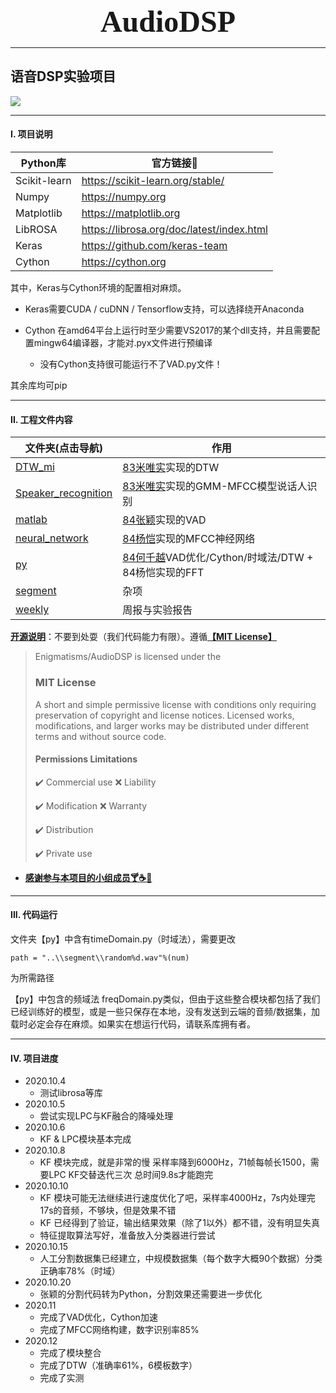 <center><b><font size = 16 face = '微软雅黑'>AudioDSP</font></b></center>

---
## 语音DSP实验项目

![]( https://visitor-badge.glitch.me/badge?page_id=<[your_page_id](https://github.com/Enigmatisms/AudioDSP)>)

---

#### I. 项目说明

| Python库     | 官方链接🔗                                 |
| ------------ | ----------------------------------------- |
| Scikit-learn | https://scikit-learn.org/stable/          |
| Numpy        | https://numpy.org                         |
| Matplotlib   | https://matplotlib.org                    |
| LibROSA      | https://librosa.org/doc/latest/index.html |
| Keras        | https://github.com/keras-team             |
| Cython       | https://cython.org                        |

其中，Keras与Cython环境的配置相对麻烦。

- Keras需要CUDA / cuDNN / Tensorflow支持，可以选择绕开Anaconda

- Cython 在amd64平台上运行时至少需要VS2017的某个dll支持，并且需要配置mingw64编译器，才能对.pyx文件进行预编译
  - 没有Cython支持很可能运行不了VAD.py文件！

其余库均可pip

---

#### II. 工程文件内容

| 文件夹(点击导航)                                             | 作用                                                         |
| ------------------------------------------------------------ | ------------------------------------------------------------ |
| [DTW_mi](https://github.com/Enigmatisms/AudioDSP/tree/master/DTW_mi) | [83米唯实](https://github.com/hhhwmws0117)实现的DTW          |
| [Speaker_recognition](https://github.com/Enigmatisms/AudioDSP/tree/master/Speaker_recognition) | [83米唯实](https://github.com/hhhwmws0117)实现的GMM-MFCC模型说话人识别 |
| [matlab](https://github.com/Enigmatisms/AudioDSP/tree/master/matlab/VAD) | [84张颖](https://github.com/ZY-de)实现的VAD                  |
| [neural_network](https://github.com/Enigmatisms/AudioDSP/tree/master/neural%20network) | [84杨恺](https://github.com/yk7333)实现的MFCC神经网络        |
| [py](https://github.com/Enigmatisms/AudioDSP/tree/master/py) | [84何千越](https://github.com/Enigmatisms)VAD优化/Cython/时域法/DTW + 84杨恺实现的FFT |
| [segment](https://github.com/Enigmatisms/AudioDSP/tree/master/segment) | 杂项                                                         |
| [weekly](https://github.com/Enigmatisms/AudioDSP/tree/master/weekly) | 周报与实验报告                                               |

**<u>开源说明</u>**：不要到处耍（我们代码能力有限）。遵循[**<u>【MIT License】</u>**](https://github.com/Enigmatisms/AudioDSP/blob/master/LICENSE)

> Enigmatisms/AudioDSP is licensed under the
>
> ### MIT License
>
> A short and simple permissive license with conditions only requiring preservation of copyright and license notices. Licensed works, modifications, and larger works may be distributed under different terms and without source code.
>
> #### Permissions												Limitations
>
> :heavy_check_mark: Commercial use										:x: Liability
>
> :heavy_check_mark:  Modification											:x: Warranty
>
> :heavy_check_mark:  Distribution
>
> :heavy_check_mark:  Private use

- **<u>感谢参与本项目的小组成员:cocktail::coffee::wine_glass:</u>**

---

#### III. 代码运行

文件夹【py】中含有timeDomain.py（时域法），需要更改

```
path = "..\\segment\\random%d.wav"%(num)
```

为所需路径

【py】中包含的频域法 freqDomain.py类似，但由于这些整合模块都包括了我们已经训练好的模型，或是一些只保存在本地，没有发送到云端的音频/数据集，加载时必定会存在麻烦。如果实在想运行代码，请联系库拥有者。

---

#### IV. 项目进度

- 2020.10.4
  - 测试librosa等库
- 2020.10.5
  - 尝试实现LPC与KF融合的降噪处理
- 2020.10.6
  - KF & LPC模块基本完成
- 2020.10.8
  - KF 模块完成，就是非常的慢 采样率降到6000Hz，71帧每帧长1500，需要LPC KF交替迭代三次 总时间9.8s才能跑完
- 2020.10.10
  - KF 模块可能无法继续进行速度优化了吧，采样率4000Hz，7s内处理完17s的音频，不够块，但是效果不错
  - KF 已经得到了验证，输出结果效果（除了1以外）都不错，没有明显失真
  - 特征提取算法写好，准备放入分类器进行尝试
- 2020.10.15
  - 人工分割数据集已经建立，中规模数据集（每个数字大概90个数据）分类正确率78%（时域）
- 2020.10.20
  - 张颖的分割代码转为Python，分割效果还需要进一步优化
- 2020.11
  - 完成了VAD优化，Cython加速
  - 完成了MFCC网络构建，数字识别率85%
- 2020.12
  - 完成了模块整合
  - 完成了DTW（准确率61%，6模板数字）
  - 完成了实测